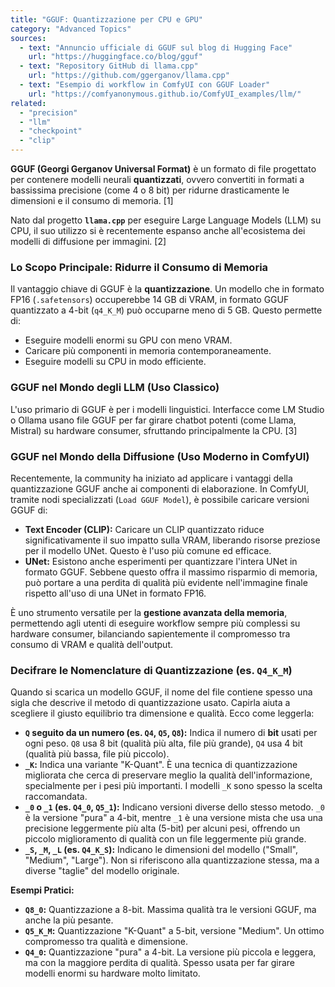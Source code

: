 ```yaml
---
title: "GGUF: Quantizzazione per CPU e GPU"
category: "Advanced Topics"
sources:
  - text: "Annuncio ufficiale di GGUF sul blog di Hugging Face"
    url: "https://huggingface.co/blog/gguf"
  - text: "Repository GitHub di llama.cpp"
    url: "https://github.com/ggerganov/llama.cpp"
  - text: "Esempio di workflow in ComfyUI con GGUF Loader"
    url: "https://comfyanonymous.github.io/ComfyUI_examples/llm/"
related:
  - "precision"
  - "llm"
  - "checkpoint"
  - "clip"
---
```


**GGUF (Georgi Gerganov Universal Format)** è un formato di file progettato per contenere modelli neurali **quantizzati**, ovvero convertiti in formati a bassissima precisione (come 4 o 8 bit) per ridurne drasticamente le dimensioni e il consumo di memoria. [1]

Nato dal progetto **`llama.cpp`** per eseguire Large Language Models (LLM) su CPU, il suo utilizzo si è recentemente espanso anche all'ecosistema dei modelli di diffusione per immagini. [2]

### Lo Scopo Principale: Ridurre il Consumo di Memoria

Il vantaggio chiave di GGUF è la **quantizzazione**. Un modello che in formato FP16 (`.safetensors`) occuperebbe 14 GB di VRAM, in formato GGUF quantizzato a 4-bit (`q4_K_M`) può occuparne meno di 5 GB. Questo permette di:
- Eseguire modelli enormi su GPU con meno VRAM.
- Caricare più componenti in memoria contemporaneamente.
- Eseguire modelli su CPU in modo efficiente.

### GGUF nel Mondo degli LLM (Uso Classico)

L'uso primario di GGUF è per i modelli linguistici. Interfacce come LM Studio o Ollama usano file GGUF per far girare chatbot potenti (come Llama, Mistral) su hardware consumer, sfruttando principalmente la CPU. [3]

### GGUF nel Mondo della Diffusione (Uso Moderno in ComfyUI)

Recentemente, la community ha iniziato ad applicare i vantaggi della quantizzazione GGUF anche ai componenti di elaborazione. In ComfyUI, tramite nodi specializzati (`Load GGUF Model`), è possibile caricare versioni GGUF di:
- **Text Encoder (CLIP):** Caricare un CLIP quantizzato riduce significativamente il suo impatto sulla VRAM, liberando risorse preziose per il modello UNet. Questo è l'uso più comune ed efficace.
- **UNet:** Esistono anche esperimenti per quantizzare l'intera UNet in formato GGUF. Sebbene questo offra il massimo risparmio di memoria, può portare a una perdita di qualità più evidente nell'immagine finale rispetto all'uso di una UNet in formato FP16.

È uno strumento versatile per la **gestione avanzata della memoria**, permettendo agli utenti di eseguire workflow sempre più complessi su hardware consumer, bilanciando sapientemente il compromesso tra consumo di VRAM e qualità dell'output.

### Decifrare le Nomenclature di Quantizzazione (es. `Q4_K_M`)

Quando si scarica un modello GGUF, il nome del file contiene spesso una sigla che descrive il metodo di quantizzazione usato. Capirla aiuta a scegliere il giusto equilibrio tra dimensione e qualità. Ecco come leggerla:

- **`Q` seguito da un numero (es. `Q4`, `Q5`, `Q8`):** Indica il numero di **bit** usati per ogni peso. `Q8` usa 8 bit (qualità più alta, file più grande), `Q4` usa 4 bit (qualità più bassa, file più piccolo).
- **`_K`:** Indica una variante "K-Quant". È una tecnica di quantizzazione migliorata che cerca di preservare meglio la qualità dell'informazione, specialmente per i pesi più importanti. I modelli `_K` sono spesso la scelta raccomandata.
- **`_0` o `_1` (es. `Q4_0`, `Q5_1`):** Indicano versioni diverse dello stesso metodo. `_0` è la versione "pura" a 4-bit, mentre `_1` è una versione mista che usa una precisione leggermente più alta (5-bit) per alcuni pesi, offrendo un piccolo miglioramento di qualità con un file leggermente più grande.
- **`_S`, `_M`, `_L` (es. `Q4_K_S`):** Indicano le dimensioni del modello ("Small", "Medium", "Large"). Non si riferiscono alla quantizzazione stessa, ma a diverse "taglie" del modello originale.

**Esempi Pratici:**
- **`Q8_0`:** Quantizzazione a 8-bit. Massima qualità tra le versioni GGUF, ma anche la più pesante.
- **`Q5_K_M`:** Quantizzazione "K-Quant" a 5-bit, versione "Medium". Un ottimo compromesso tra qualità e dimensione.
- **`Q4_0`:** Quantizzazione "pura" a 4-bit. La versione più piccola e leggera, ma con la maggiore perdita di qualità. Spesso usata per far girare modelli enormi su hardware molto limitato.